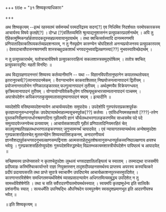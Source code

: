 +++
title = "३१ शिष्यकृत्याधिकारः"

+++

अथ शिष्यकृत्यम् --इत्थं रहस्यतमं सर्वमप्यर्थं परमदरिद्रस्य सदन[‍?] एव निधिमिव निदर्शयतः परमोपकारकस्य आचार्यस्य विषये कृतज्ञे[?] । दोग्ध्रा [?]वर्तितव्यमिति श्रुत्याद्यनुशासनंन प्रत्युपकारप्रदर्शनार्थम् । अपि तु ऐहिकामुष्मिकगर्हार्हतापादकदुस्सहप्रत्यवायानुदयार्थम् । तथा क्वचित्सर्वस्वादि दानस्मरणमपि प्रणिपातादिवत्कतिपयकर्तव्यप्रदशनपरम्, न तु नैस्पृह्येण कारुण्येन चोपदिशतो अनन्यप्रयोजनस्य प्रत्युपकारपरम् । देववदाचार्योपासनश्रवणमपि शास्त्रचक्षुःप्रकाशार्थं भगवदनुभववद्विलक्षणस्या[??] नुभवस्याविच्छेदार्थम् ।

न तु प्रत्युपकारार्थम्, यतोत्राचार्यविषये प्रत्युपकारराहित्यं सकलशास्त्रसमुद्घोषितम् । ततोत्र क्वचित् प्रत्युपकारदृष्टिः महती विनष्टिः ॥

अथ विद्याग्रहणादनन्तरं शिष्यस्य कर्तव्यानीमानि -- यथा -- विज्ञानविपरीतानुष्ठानेन कपालस्थतोयवत् इतरानुपचर्य[‍?]त्वानापादनमेकम् । वैराग्याभावेन काकवाशितवत् निष्प्रयोजनत्वानापादनं द्वितीयम् । प्रयोजनान्तरलोभेन गणिकालङ्कारवत् फल्गुत्वानापादनं तृतीयम् । अर्थतृष्णयैव विक्रेयगन्धवत् कृत्रिमत्वानापादनं तुरीयम् । योग्यायोग्यविवेकवैधुयेण परिषत्पृथुकभारसाम्यतानापादनं पञ्चमम् । अपात्रोपदेशेन कपिकरगतकुसुममालासादृश्यानापादनं षष्ठम् । इत्यादीनि ॥

व्यपदेशोपि वसिष्ठव्यपदेशन्यायेन आचार्यव्यपदेशः समुपादेयः। उपदेशोपि गुरुपरंपराप्रकाशपूर्वकः कृतज्ञत्यानुसन्धानपूर्वकः उपदेष्टव्यार्थमाहात्म्यसूचनपूर्वक[??] कर्तव्यः । एवंविधनियमसहस्रतो [???]-तरेण पुस्तकनिरीक्षणान्तर्धानश्रवणादिना गृहीतमपि ज्ञानं चौर्यलब्धाभरणालङ्करणमिव साध्वसमेव पदे पदे समुत्पादयेज्जनयेच्च प्रत्यवायम् । आचार्यसकाशादपि गृहीतं प्रणिपातादिनियमरहितं चेत् कालपुरुषप्रतिग्रहलब्धाभरणालङ्करणवत् जुगुप्सामनर्थं चापादयेत् । एवं न्यायागतस्याप्यर्थस्य अन्येषामुपदेशः गुरुप्रकाशरहितश्चेत् मूलसन्देहेन शिष्यस्यातिशङ्कनम्, अनादरणीयत्वं ज्ञानवैशद्यपूर्वकभगवदनुभवलक्षणसम्पद्विनाशः आत्मसत्ताहेतुभूतशेषत्वानुसन्धानपूर्वकस्वनिष्ठालक्षणाय क्षयश्च भवेयुः । गुरुप्रकाशसहितोप्युपदेशः गुरूपदेशविरुद्धश्चेत् विप्रलम्भकत्वमशास्त्रीयोपदेशेन पापिष्ठत्वं च आपादयेत् ॥

सच्छिष्यस्य प्राप्तेप्यवसरे न कृतश्चेदुपदेशः लुब्धत्वं भगवदाज्ञातिलङ्घित्वं च स्याताम् । तस्माद्यथा राजसमीपे प्रदीपवाहः कस्मिंश्चित्कार्यान्तरे राज्ञा नियुक्तस्सन् तादृशदीपवहनसमर्थस्य प्राप्तस्य अपरस्य कस्यचित्करे प्रदीपं प्रदायापसरति तथा प्राप्ते सुपात्रे स्वाचार्येण उपदिष्टमेव आचार्यप्र्काशनपुरस्सरमुपदिशेत् । कारणान्तरविशेषेण समधिगतमप्यर्थविशेषं व्यासप्रसादन्यायेन अधिगतमित्यवबुद्ध्य उपदिशेत् न तु सामर्थ्यविशेषेणेति । तथा च सति सर्वैरादरणीयतमोयमर्थस्स्यात् । स्वयमपि कृतज्ञमूर्धन्य इति सात्विकैः प्रशंसनीयः स्यात् । सत्यधर्मेति उपनिषद्भिः औपनिषदेन परमपुरुषेण स्वसदृशप्रमाणभूत इति आदरणीयश्च भवेत् ॥

॥ इति शिष्यकृत्यम् ॥

